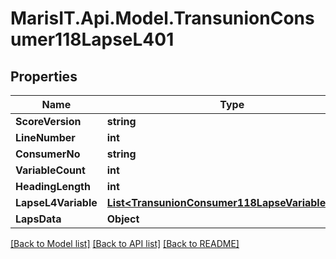
# MarisIT.Api.Model.TransunionConsumer118LapseL401

## Properties

Name | Type | Description | Notes
------------ | ------------- | ------------- | -------------
**ScoreVersion** | **string** |  | [optional] 
**LineNumber** | **int** |  | [optional] 
**ConsumerNo** | **string** |  | [optional] 
**VariableCount** | **int** |  | [optional] 
**HeadingLength** | **int** |  | [optional] 
**LapseL4Variable** | [**List&lt;TransunionConsumer118LapseVariableL401&gt;**](TransunionConsumer118LapseVariableL401.md) |  | [optional] 
**LapsData** | **Object** |  | [optional] 

[[Back to Model list]](../README.md#documentation-for-models)
[[Back to API list]](../README.md#documentation-for-api-endpoints)
[[Back to README]](../README.md)

